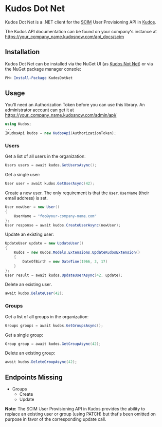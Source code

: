 # Kudos Dot Net

Kudos Dot Net is a .NET client for the [SCIM](http://www.simplecloud.info/) User
Provisioning API in [Kudos](http://kudosnow.com/).

The Kudos API documentation can be found on your company's instance at
https://your_company_name.kudosnow.com/api_docs/scim

## Installation

Kudos Dot Net can be installed via the NuGet UI (as
[Kudos Not Net]()) or via the NuGet package manager console:

```PowerShell
PM> Install-Package KudosDotNet
```

## Usage

You'll need an Authorization Token before you can use this library. An
administrator account can get it at
https://your_company_name.kudosnow.com/admin/api/

```C#
using Kudos;
...
IKudosApi kudos = new KudosApi(AuthorizationToken);
```

### Users

Get a list of all users in the organization:

```C#
Users users = await kudos.GetUsersAsync();
```

Get a single user:

```C#
User user = await kudos.GetUserAsync(42);
```

Create a new user. The only requirement is that the `User.UserName` (their
email address) is set.

```C#
User newUser = new User()
{
    UserName = "foo@your-company-name.com"
};
User response = await kudos.CreateUserAsync(newUser);
```

Update an existing user:

```C#
UpdateUser update = new UpdateUser()
{
    Kudos = new Kudos.Models.Extensions.UpdateKudosExtension()
    {
        DateOfBirth = new DateTime(1966, 3, 17)
    }
};
User result = await kudos.UpdateUserAsync(42, update);
```

Delete an existing user.

```C#
await kudos.DeleteUser(42);
```

### Groups

Get a list of all groups in the organization:

```C#
Groups groups = await kudos.GetGroupsAsync();
```

Get a single group:

```C#
Group group = await kudos.GetGroupAsync(42);
```

Delete an existing group:

```C#
await kudos.DeleteGroupAsync(42);
```

## Endpoints Missing

- Groups
  - Create
  - Update

**Note:** The SCIM User Provisioning API in Kudos provides the ability to
replace an existing user or group (using PATCH) but that's been omitted on
purpose in favor of the corresponding update call.
